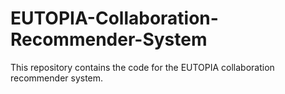 # EUTOPIA-Collaboration-Recommender-System
This repository contains the code for the EUTOPIA collaboration recommender system.
